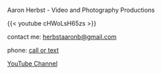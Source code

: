 Aaron Herbst - Video and Photography Productions

{{< youtube cHWoLsH65zs >}}



  contact me: [herbstaaronb@gmail.com](mailto:herbstaaronb@gmail.com)
 
  phone: [call or text](SMS:+1-435-979-6167)
  
  [YouTube Channel](https://www.youtube.com/@AaronHerbstProductions)
